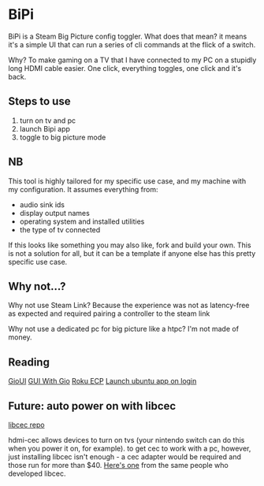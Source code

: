 # BiPi

BiPi is a Steam Big Picture config toggler. What does that mean? it means it's a simple UI that can run a series of cli commands at the flick of a switch.

Why? To make gaming on a TV that I have connected to my PC on a stupidly long HDMI cable easier. One click, everything toggles, one click and it's back.

## Steps to use

1. turn on tv and pc
2. launch Bipi app
3. toggle to big picture mode

## NB

This tool is highly tailored for my specific use case, and my machine with my configuration. It assumes everything from:

* audio sink ids
* display output names
* operating system and installed utilities
* the type of tv connected

If this looks like something you may also like, fork and build your own. This is not a solution for all, but it can be a template if anyone else has this pretty specific use case.

## Why not...?

Why not use Steam Link? Because the experience was not as latency-free as expected and required pairing a controller to the steam link

Why not use a dedicated pc for big picture like a htpc? I'm not made of money.

## Reading

[GioUI](https://gioui.org/)
[GUI With Gio](https://jonegil.github.io/gui-with-gio/)
[Roku ECP](https://developer.roku.com/docs/developer-program/dev-tools/external-control-api.md)
[Launch ubuntu app on login](https://askubuntu.com/questions/48321/how-do-i-start-applications-automatically-on-login)

## Future: auto power on with libcec

[libcec repo](https://github.com/Pulse-Eight/libcec)

hdmi-cec allows devices to turn on tvs (your nintendo switch can do this when you power it on, for example). to get cec to work with a pc, however, just installing libcec isn't enough - a cec adapter would be required and those run for more than $40. [Here's one](https://www.pulse-eight.com/p/104/usb-hdmi-cec-adapter) from the same people who developed libcec.
